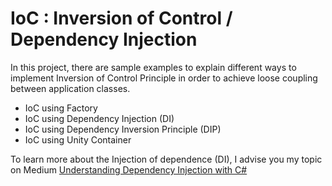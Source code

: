 # IoC : Inversion of Control / Dependency Injection

In this project, there are sample examples to explain different ways to implement Inversion of Control Principle in order to 
achieve loose coupling between application classes. 

* IoC using Factory
* IoC using Dependency Injection (DI)
* IoC using Dependency Inversion Principle (DIP)
* IoC using Unity Container

To learn more about the Injection of dependence (DI), I advise you my topic on Medium
[Understanding Dependency Injection with C#](https://medium.com/@abdelmajid.baco/understanding-dependency-injection-with-c-7da4ad9986e9)
